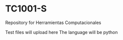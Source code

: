 # TC1001-S
Repository for Herramientas Computacionales

Test files will upload here
The language will be python
